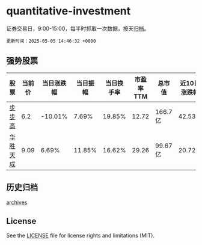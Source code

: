 # quantitative-investment

证券交易日，9:00-15:00，每半时抓取一次数据，按天[归档](archives)。

`更新时间：2025-05-05 14:46:32 +0800`

## 强势股票

|股票|当前价|当日涨跌幅|当日振幅|当日换手率|市盈率TTM|总市值|近10日涨跌幅|
|----|----|----|----|----|----|----|----|
|[步步高](https://xueqiu.com/S/SZ002251)|6.2|-10.01%|7.69%|19.85%|12.72|166.7亿|42.53%|
|[华胜天成](https://xueqiu.com/S/SH600410)|9.09|6.69%|11.85%|16.62%|29.26|99.67亿|20.72%|

## 历史归档

[archives](archives)

## License

See the [LICENSE](LICENSE) file for license rights and limitations (MIT).